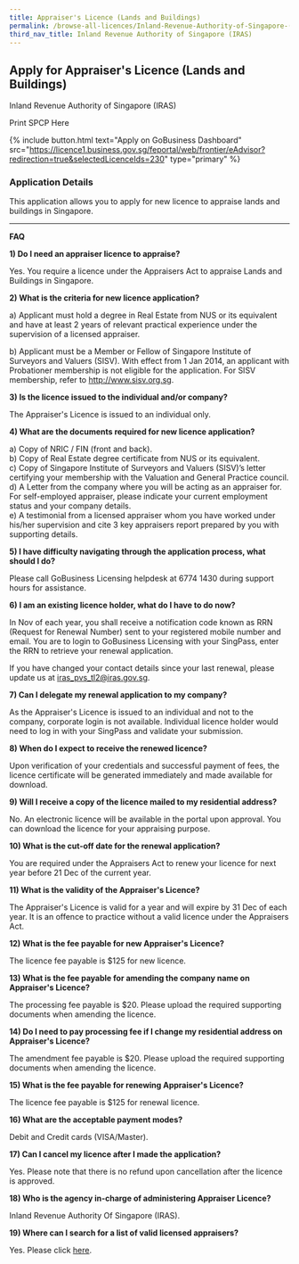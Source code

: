```yaml
---
title: Appraiser's Licence (Lands and Buildings)
permalink: /browse-all-licences/Inland-Revenue-Authority-of-Singapore-(IRAS)/Appraiser's-Licence-(Lands-and-Buildings)
third_nav_title: Inland Revenue Authority of Singapore (IRAS)
---
```


## Apply for Appraiser's Licence (Lands and Buildings)

Inland Revenue Authority of Singapore (IRAS)

Print SPCP Here

{% include button.html text="Apply on GoBusiness Dashboard" src="https://licence1.business.gov.sg/feportal/web/frontier/eAdvisor?redirection=true&selectedLicenceIds=230" type="primary" %}

### Application Details
<p>This application allows you to apply for new licence to appraise lands and buildings in Singapore.</p>
<hr />
<p><strong>FAQ</strong></p>
<p><strong>1) Do I need an appraiser licence to appraise?</strong></p>
<p>Yes. You require a licence under the Appraisers Act to appraise Lands and Buildings in Singapore.</p>
<p><strong>2) What is the criteria for new licence application?</strong></p>
<p>a) Applicant must hold a degree in Real Estate from NUS or its equivalent and have at least 2 years of relevant practical experience under the supervision of a licensed appraiser.</p>
<p>b) Applicant must be a Member or Fellow of Singapore Institute of Surveyors and Valuers (SISV). With effect from 1 Jan 2014, an applicant with Probationer membership is not eligible for the application. For SISV membership, refer to <a href="http://www.sisv.org.sg/">http://www.sisv.org.sg</a>.</p>
<p><strong>3) Is the licence issued to the individual and/or company?</strong></p>
<p>The Appraiser's Licence is issued to an individual only.</p>
<p><strong>4) What are the documents required for new licence application?</strong></p>
<p>a) Copy of NRIC / FIN (front and back).<br />b) Copy of Real Estate degree certificate from NUS or its equivalent.<br />c) Copy of Singapore Institute of Surveyors and Valuers (SISV)&rsquo;s letter certifying your membership with the Valuation and General Practice council.<br />d) A Letter from the company where you will be acting as an appraiser for. For self-employed appraiser, please indicate your current employment status and your company details.<br />e) A testimonial from a licensed appraiser whom you have worked under his/her supervision and cite 3 key appraisers report prepared by you with supporting details.</p>
<p><strong>5) I have difficulty navigating through the application process, what should I do?</strong></p>
<p>Please call GoBusiness Licensing helpdesk at 6774 1430 during support hours for assistance.</p>
<p><strong>6) I am an existing licence holder, what do I have to do now?</strong></p>
<p>In Nov of each year, you shall receive a notification code known as RRN (Request for Renewal Number) sent to your registered mobile number and email. You are to login to GoBusiness Licensing with your SingPass, enter the RRN to retrieve your renewal application.</p>
<p>If you have changed your contact details since your last renewal, please update us at <a href="mailto:iras_pvs_tl2@iras.gov.sg">iras_pvs_tl2@iras.gov.sg</a>.</p>
<p><strong>7) Can I delegate my renewal application to my company?</strong></p>
<p>As the Appraiser's Licence is issued to an individual and not to the company, corporate login is not available. Individual licence holder would need to log in with your SingPass and validate your submission.</p>
<p><strong>8) When do I expect to receive the renewed licence?</strong></p>
<p>Upon verification of your credentials and successful payment of fees, the licence certificate will be generated immediately and made available for download.</p>
<p><strong>9) Will I receive a copy of the licence mailed to my residential address?</strong></p>
<p>No. An electronic licence will be available in the portal upon approval. You can download the licence for your appraising purpose.</p>
<p><strong>10) What is the cut-off date for the renewal application?</strong></p>
<p>You are required under the Appraisers Act to renew your licence for next year before 21 Dec of the current year.</p>
<p><strong>11) What is the validity of the Appraiser's Licence?</strong></p>
<p>The Appraiser's Licence is valid for a year and will expire by 31 Dec of each year. It is an offence to practice without a valid licence under the Appraisers Act.</p>
<p><strong>12) What is the fee payable for new Appraiser's Licence?</strong></p>
<p>The licence fee payable is $125 for new licence.</p>
<p><strong>13) What is the fee payable for amending the company name on Appraiser's Licence?</strong></p>
<p>The processing fee payable is $20. Please upload the required supporting documents when amending the licence.</p>
<p><strong>14) Do I need to pay processing fee if I change my residential address on Appraiser's Licence?</strong></p>
<p>The amendment fee payable is $20. Please upload the required supporting documents when amending the licence.</p>
<p><strong>15) What is the fee payable for renewing Appraiser's Licence?</strong></p>
<p>The licence fee payable is $125 for renewal licence.</p>
<p><strong>16) What are the acceptable payment modes?</strong></p>
<p>Debit and Credit cards (VISA/Master).</p>
<p><strong>17) Can I cancel my licence after I made the application?</strong></p>
<p>Yes. Please note that there is no refund upon cancellation after the licence is approved.</p>
<p><strong>18) Who is the agency in-charge of administering Appraiser Licence?</strong></p>
<p>Inland Revenue Authority Of Singapore (IRAS).</p>
<p><strong>19) Where can I search for a list of valid licensed appraisers?</strong></p>
<p>Yes. Please click&nbsp;<a href="https://licence1.business.gov.sg/feportal/web/frontier/appraisers-enquiry-search">here</a>.</p>

